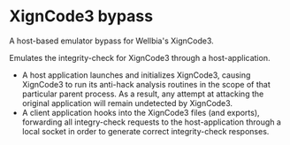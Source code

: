 # XignCode3 bypass
A host-based emulator bypass for Wellbia's XignCode3.

Emulates the integrity-check for XignCode3 through a host-application.

* A host application launches and initializes XignCode3, causing XignCode3 to run its anti-hack analysis routines in the scope of that particular parent process. As a result, any attempt at attacking the original application will remain undetected by XignCode3.
* A client application hooks into the XignCode3 files (and exports), forwarding all integry-check requests to the host-application through a local socket in order to generate correct integrity-check responses.
